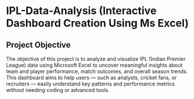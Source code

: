 # IPL-Data-Analysis (Interactive Dashboard Creation Using Ms Excel)

## Project Objective
 The objective of this project is to analyze and visualize IPL (Indian Premier League) data using Microsoft Excel to uncover meaningful insights about team and player performance, match outcomes, and overall season trends.
This dashboard aims to help users — such as analysts, cricket fans, or recruiters — easily understand key patterns and performance metrics without needing coding or advanced tools.
